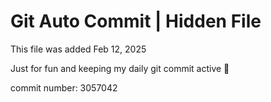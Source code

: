 # Git Auto Commit | Hidden File

This file was added Feb 12, 2025

Just for fun and keeping my daily git commit active 🤪

commit number: 3057042
